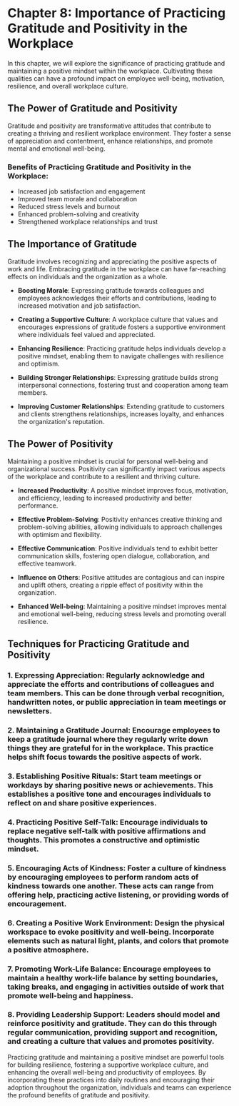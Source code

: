Chapter 8: Importance of Practicing Gratitude and Positivity in the Workplace
=============================================================================

In this chapter, we will explore the significance of practicing gratitude and maintaining a positive mindset within the workplace. Cultivating these qualities can have a profound impact on employee well-being, motivation, resilience, and overall workplace culture.

The Power of Gratitude and Positivity
-------------------------------------

Gratitude and positivity are transformative attitudes that contribute to creating a thriving and resilient workplace environment. They foster a sense of appreciation and contentment, enhance relationships, and promote mental and emotional well-being.

### Benefits of Practicing Gratitude and Positivity in the Workplace:

* Increased job satisfaction and engagement
* Improved team morale and collaboration
* Reduced stress levels and burnout
* Enhanced problem-solving and creativity
* Strengthened workplace relationships and trust

The Importance of Gratitude
---------------------------

Gratitude involves recognizing and appreciating the positive aspects of work and life. Embracing gratitude in the workplace can have far-reaching effects on individuals and the organization as a whole.

* **Boosting Morale**: Expressing gratitude towards colleagues and employees acknowledges their efforts and contributions, leading to increased motivation and job satisfaction.

* **Creating a Supportive Culture**: A workplace culture that values and encourages expressions of gratitude fosters a supportive environment where individuals feel valued and appreciated.

* **Enhancing Resilience**: Practicing gratitude helps individuals develop a positive mindset, enabling them to navigate challenges with resilience and optimism.

* **Building Stronger Relationships**: Expressing gratitude builds strong interpersonal connections, fostering trust and cooperation among team members.

* **Improving Customer Relationships**: Extending gratitude to customers and clients strengthens relationships, increases loyalty, and enhances the organization's reputation.

The Power of Positivity
-----------------------

Maintaining a positive mindset is crucial for personal well-being and organizational success. Positivity can significantly impact various aspects of the workplace and contribute to a resilient and thriving culture.

* **Increased Productivity**: A positive mindset improves focus, motivation, and efficiency, leading to increased productivity and better performance.

* **Effective Problem-Solving**: Positivity enhances creative thinking and problem-solving abilities, allowing individuals to approach challenges with optimism and flexibility.

* **Effective Communication**: Positive individuals tend to exhibit better communication skills, fostering open dialogue, collaboration, and effective teamwork.

* **Influence on Others**: Positive attitudes are contagious and can inspire and uplift others, creating a ripple effect of positivity within the organization.

* **Enhanced Well-being**: Maintaining a positive mindset improves mental and emotional well-being, reducing stress levels and promoting overall resilience.

Techniques for Practicing Gratitude and Positivity
--------------------------------------------------

### 1. **Expressing Appreciation**: Regularly acknowledge and appreciate the efforts and contributions of colleagues and team members. This can be done through verbal recognition, handwritten notes, or public appreciation in team meetings or newsletters.

### 2. **Maintaining a Gratitude Journal**: Encourage employees to keep a gratitude journal where they regularly write down things they are grateful for in the workplace. This practice helps shift focus towards the positive aspects of work.

### 3. **Establishing Positive Rituals**: Start team meetings or workdays by sharing positive news or achievements. This establishes a positive tone and encourages individuals to reflect on and share positive experiences.

### 4. **Practicing Positive Self-Talk**: Encourage individuals to replace negative self-talk with positive affirmations and thoughts. This promotes a constructive and optimistic mindset.

### 5. **Encouraging Acts of Kindness**: Foster a culture of kindness by encouraging employees to perform random acts of kindness towards one another. These acts can range from offering help, practicing active listening, or providing words of encouragement.

### 6. **Creating a Positive Work Environment**: Design the physical workspace to evoke positivity and well-being. Incorporate elements such as natural light, plants, and colors that promote a positive atmosphere.

### 7. **Promoting Work-Life Balance**: Encourage employees to maintain a healthy work-life balance by setting boundaries, taking breaks, and engaging in activities outside of work that promote well-being and happiness.

### 8. **Providing Leadership Support**: Leaders should model and reinforce positivity and gratitude. They can do this through regular communication, providing support and recognition, and creating a culture that values and promotes positivity.

Practicing gratitude and maintaining a positive mindset are powerful tools for building resilience, fostering a supportive workplace culture, and enhancing the overall well-being and productivity of employees. By incorporating these practices into daily routines and encouraging their adoption throughout the organization, individuals and teams can experience the profound benefits of gratitude and positivity.
